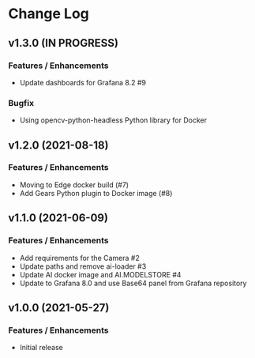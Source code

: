 # Change Log

## v1.3.0 (IN PROGRESS)

### Features / Enhancements

- Update dashboards for Grafana 8.2 #9

### Bugfix

- Using opencv-python-headless Python library for Docker

## v1.2.0 (2021-08-18)

### Features / Enhancements

- Moving to Edge docker build (#7)
- Add Gears Python plugin to Docker image (#8)

## v1.1.0 (2021-06-09)

### Features / Enhancements

- Add requirements for the Camera #2
- Update paths and remove ai-loader #3
- Update AI docker image and AI.MODELSTORE #4
- Update to Grafana 8.0 and use Base64 panel from Grafana repository

## v1.0.0 (2021-05-27)

### Features / Enhancements

- Initial release
